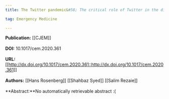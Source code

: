 ```yaml
---
title: The Twitter pandemic&#58; The critical role of Twitter in the dissemination of medical information and misinformation during the COVID-19 pandemic

tag: Emergency Medicine

---
```


**Publication:** [[CJEM]]<br><br>**DOI:** 10.1017/cem.2020.361                                             
<br>**URL:**[[http://dx.doi.org/10.1017/cem.2020.361::http://dx.doi.org/10.1017/cem.2020.361]]<br><br>**Authors:** [[Hans Rosenberg]] [[Shahbaz Syed]] [[Salim Rezaie]] <br><br>**Abstract:**No automatically retrievable abstract :(

